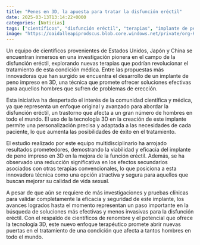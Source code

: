 ```yaml
---
title: "Penes en 3D, la apuesta para tratar la disfunción eréctil"
date: 2025-03-13T13:14:22+0000
categories: [Noticias]
tags: ["científicos", "disfunción eréctil", "terapias", "implante de peno", "3D", "tratamiento", "tecnología 3D", "función eréctil."]
image: "https://oaidalleapiprodscus.blob.core.windows.net/private/org-HKmKxpuNw3Y88lm4EBrIPq0n/user-ZwiCXOggLL8ZNNKE2g7rXFmV/img-vH26OcVHDN45PgZNTYsSW4vF.png?st=2025-03-13T12%3A14%3A22Z&se=2025-03-13T14%3A14%3A22Z&sp=r&sv=2024-08-04&sr=b&rscd=inline&rsct=image/png&skoid=d505667d-d6c1-4a0a-bac7-5c84a87759f8&sktid=a48cca56-e6da-484e-a814-9c849652bcb3&skt=2025-03-12T18%3A26%3A34Z&ske=2025-03-13T18%3A26%3A34Z&sks=b&skv=2024-08-04&sig=UAEfnacTq3Z2j5ap4X6Zqj2h%2BmdARQE1bGFdXOSmLK8%3D"
---
```


Un equipo de científicos provenientes de Estados Unidos, Japón y China se encuentran inmersos en una investigación pionera en el campo de la disfunción eréctil, explorando nuevas terapias que podrían revolucionar el tratamiento de esta condición médica. Entre las propuestas más innovadoras que han surgido se encuentra el desarrollo de un implante de peno impreso en 3D, una técnica que promete ofrecer soluciones efectivas para aquellos hombres que sufren de problemas de erección.

Esta iniciativa ha despertado el interés de la comunidad científica y médica, ya que representa un enfoque original y avanzado para abordar la disfunción eréctil, un trastorno que afecta a un gran número de hombres en todo el mundo. El uso de la tecnología 3D en la creación de este implante permite una personalización precisa y adaptada a las necesidades de cada paciente, lo que aumenta las posibilidades de éxito en el tratamiento.

El estudio realizado por este equipo multidisciplinario ha arrojado resultados prometedores, demostrando la viabilidad y eficacia del implante de peno impreso en 3D en la mejora de la función eréctil. Además, se ha observado una reducción significativa en los efectos secundarios asociados con otras terapias convencionales, lo que posiciona a esta innovadora técnica como una opción atractiva y segura para aquellos que buscan mejorar su calidad de vida sexual.

A pesar de que aún se requiere de más investigaciones y pruebas clínicas para validar completamente la eficacia y seguridad de este implante, los avances logrados hasta el momento representan un paso importante en la búsqueda de soluciones más efectivas y menos invasivas para la disfunción eréctil. Con el respaldo de científicos de renombre y el potencial que ofrece la tecnología 3D, este nuevo enfoque terapéutico promete abrir nuevas puertas en el tratamiento de una condición que afecta a tantos hombres en todo el mundo.
    